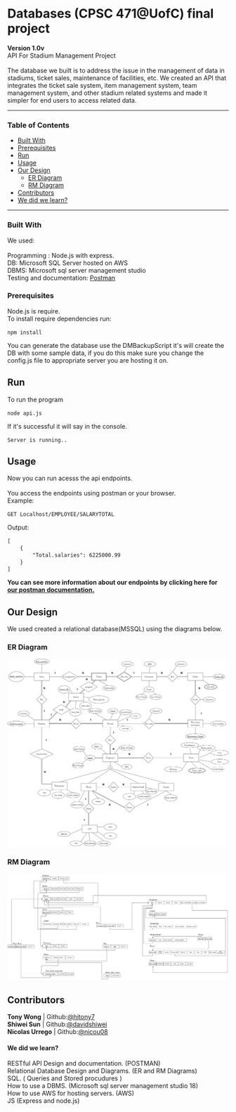 # Databases (CPSC 471@UofC) final project 
**Version 1.0v** \
API For Stadium Management Project<br/>
<br/>
The database we built is to address the issue in the management of data in stadiums, ticket sales, maintenance of facilities, etc. We created an API that integrates the ticket sale system, item management system, team management system, and other stadium related systems and made it simpler for end users to access related data.

---
### Table of Contents

- [Built With](#built-with)
- [Prerequisites](#prerequisites) 
- [Run](#run)  
- [Usage](#usage)  
- [Our Design](#our-design)
   - [ER Diagram](#er-diagram)
   - [RM Diagram](#rm-diagram)
- [Contributors](#contributors)
- [We did we learn?](#we-did-we-learn)
---

### Built With
We used:\
\
Programming : Node.js with express.\
DB: Microsoft SQL Server hosted on AWS\
DBMS: Microsoft sql server management studio\
Testing and documentation: [Postman](https://documenter.getpostman.com/view/11109555/Szf52oX8?version=latest)

### Prerequisites

Node.js is require.\
To install require dependencies run:

```
npm install
```

You can generate the database use the DMBackupScript it's will create the DB with some sample data, if you do this make sure you change the config.js file to appropriate server you are hosting it on.

## Run 

To run the program

```
node api.js
```

If it's successful it will say in the console. 

```
Server is running..
``` 

## Usage

Now you can run acesss the api endpoints.\
\
You access the endpoints using postman or your browser.\
Example:
```
GET Localhost/EMPLOYEE/SALARYTOTAL
```
Output:
```
[
    {
        "Total.salaries": 6225000.99
    }
]
```
**You can see more information about our endpoints by clicking here for [our postman documentation.](https://documenter.getpostman.com/view/11109555/Szf52oX8?version=latest)**

## Our Design
We used created a relational database(MSSQL) using the diagrams below.


### ER Diagram
![ER](/screenshots/471%20ERD.png)


### RM Diagram


![RM](/screenshots/RM%20.png?raw=true "RM")


## Contributors

**Tony Wong**      | Github:[@hitony7](https://github.com/hitony7) \
**Shiwei Sun**     | Github:[@davidshiwei](https://github.com/davidshiwei) \
**Nicolas Urrego** | Github:[@nicou08](https://github.com/nicou08) 

#### We did we learn? 

RESTful API Design and documentation.  (POSTMAN) \
Relational Database Design and Diagrams.  (ER and RM Diagrams) \
SQL.  ( Queries and Stored procudures ) \
How to use a DBMS.  (Microsoft sql server management studio 18) \
How to use AWS for hosting servers.  (AWS) \
JS  (Express and node.js)








